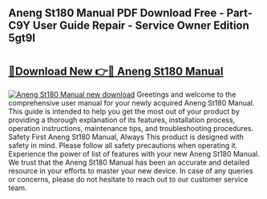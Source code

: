 ## Aneng St180 Manual PDF Download Free - Part-C9Y User Guide Repair - Service Owner Edition 5gt9l

# <h2><a href="http://bc36247.oget.top/?id=Aneng+St180+Manual">🔗Download New 👉🔴 Aneng St180 Manual</a></h2>

[![Aneng St180 Manual new download](https://i.imgur.com/5g1atiW.png)](http://bc36247.oget.top/?id=Aneng+St180+Manual)
Greetings and welcome to the comprehensive user manual for your newly acquired Aneng St180 Manual. This guide is intended to help you get the most out of your product by providing a thorough explanation of its features, installation process, operation instructions, maintenance tips, and troubleshooting procedures. Safety First Aneng St180 Manual, Always This product is designed with safety in mind. Please follow all safety precautions when operating it. Experience the power of list of features with your new Aneng St180 Manual. We trust that the Aneng St180 Manual has been an accurate and detailed resource in your efforts to master your new device. In case of any queries or concerns, please do not hesitate to reach out to our customer service team.

